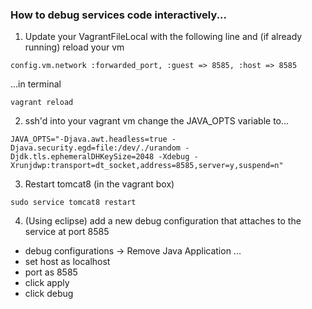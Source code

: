 ### How to debug services code interactively...

1. Update your VagrantFileLocal with the following line and (if already running) reload your vm

```
config.vm.network :forwarded_port, :guest => 8585, :host => 8585
```

...in terminal

```
vagrant reload
```


2. ssh'd into your vagrant vm change the JAVA_OPTS variable to...

```
JAVA_OPTS="-Djava.awt.headless=true -Djava.security.egd=file:/dev/./urandom -Djdk.tls.ephemeralDHKeySize=2048 -Xdebug -Xrunjdwp:transport=dt_socket,address=8585,server=y,suspend=n"
```

3. Restart tomcat8 (in the vagrant box)

```
sudo service tomcat8 restart
```

4. (Using eclipse) add a new debug configuration that attaches to the service at port 8585

 - debug configurations -> Remove Java Application ...
 - set host as localhost
 - port as 8585
 - click apply
 - click debug
